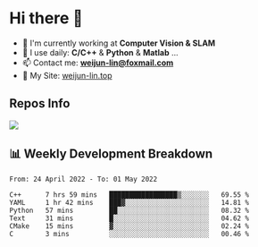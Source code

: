 # Hi there 👋

<!--
**Weijun-Lin/Weijun-Lin** is a ✨ _special_ ✨ repository because its `README.md` (this file) appears on your GitHub profile.

Here are some ideas to get you started:

- 🔭 I’m currently working on ...
- 🌱 I’m currently learning ...
- 👯 I’m looking to collaborate on ...
- 🤔 I’m looking for help with ...
- 💬 Ask me about ...
- 📫 How to reach me: ...
- 😄 Pronouns: ...
- ⚡ Fun fact: ...
-->

- 🏢 I'm currently working at **Computer Vision & SLAM**
- 🚀 I use daily: **C/C++** & **Python** & **Matlab** ...
- 📫 Contact me: **weijun-lin@foxmail.com**
- 🔗 My Site: [weijun-lin.top](https://weijun-lin.top/p)

  

## Repos Info
![](https://github-readme-stats.vercel.app/api?username=Weijun-Lin&theme=cobalt)

## 📊 Weekly Development Breakdown

<!--START_SECTION:waka-->

```text
From: 24 April 2022 - To: 01 May 2022

C++      7 hrs 59 mins   █████████████████▒░░░░░░░   69.55 %
YAML     1 hr 42 mins    ███▓░░░░░░░░░░░░░░░░░░░░░   14.81 %
Python   57 mins         ██░░░░░░░░░░░░░░░░░░░░░░░   08.32 %
Text     31 mins         █░░░░░░░░░░░░░░░░░░░░░░░░   04.62 %
CMake    15 mins         ▓░░░░░░░░░░░░░░░░░░░░░░░░   02.24 %
C        3 mins          ░░░░░░░░░░░░░░░░░░░░░░░░░   00.46 %
```

<!--END_SECTION:waka-->

